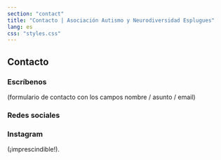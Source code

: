```yaml
---
section: "contact"
title: "Contacto | Asociación Autismo y Neurodiversidad Esplugues"
lang: es
css: "styles.css"
---
```


## Contacto

### Escríbenos 

(formulario de contacto con los campos nombre / asunto / email)

### Redes sociales

### Instagram

(¡imprescindible!).




